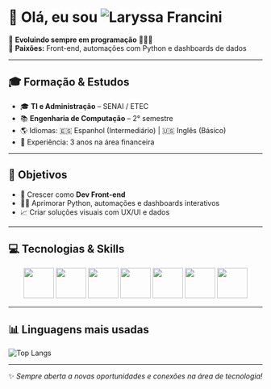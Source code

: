 # 👋 Olá, eu sou ![Laryssa Francini](https://readme-typing-svg.herokuapp.com?font=Fira+Code&size=40&color=ff69b4&center=true&vCenter=true&width=600&height=80&lines=Laryssa+Francini)

🌱 **Evoluindo sempre em programação** 🙏👩‍💻  
💖 **Paixões:** Front-end, automações com Python e dashboards de dados  

---

## 🎓 Formação & Estudos
- 🎓 **TI e Administração** – SENAI / ETEC  
- 📚 **Engenharia de Computação** – 2° semestre  
- 🌎 Idiomas: 🇪🇸 Espanhol (Intermediário) | 🇺🇸 Inglês (Básico)  
- 💼 Experiência: 3 anos na área financeira  

---

## 🚀 Objetivos
- 🌟 Crescer como **Dev Front-end**  
- 👩‍💻 Aprimorar Python, automações e dashboards interativos  
- 📈 Criar soluções visuais com UX/UI e dados  

---

## 💻 Tecnologias & Skills

<div align="center">
<img src="https://cdn.jsdelivr.net/gh/devicons/devicon/icons/html5/html5-original.svg" width="60" height="60"/>
<img src="https://cdn.jsdelivr.net/gh/devicons/devicon/icons/css3/css3-original.svg" width="60" height="60"/>
<img src="https://cdn.jsdelivr.net/gh/devicons/devicon/icons/javascript/javascript-original.svg" width="60" height="60"/>
<img src="https://cdn.jsdelivr.net/gh/devicons/devicon/icons/react/react-original.svg" width="60" height="60"/>
<img src="https://cdn.jsdelivr.net/gh/devicons/devicon/icons/python/python-original.svg" width="60" height="60"/>
<img src="https://cdn.jsdelivr.net/gh/devicons/devicon/icons/java/java-original.svg" width="60" height="60"/>
<img src="https://cdn.jsdelivr.net/gh/devicons/devicon/icons/c/c-original.svg" width="60" height="60"/>
</div>

---

## 📊 Linguagens mais usadas

![Top Langs](https://github-readme-stats.vercel.app/api/top-langs/?username=laryssafrancini&layout=compact&theme=radical)  

---

✨ *Sempre aberta a novas oportunidades e conexões na área de tecnologia!*  






